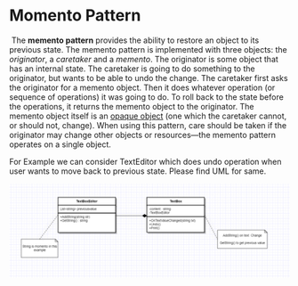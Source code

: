<h1>Momento Pattern</h1>

​		The **memento pattern**  provides the ability to restore an object to its previous state. The memento pattern is implemented with three objects: the *originator*, a *caretaker* and a *memento*. The originator is some object that has an internal state. The caretaker is going to do something to the originator, but wants to be able to undo the change. The caretaker first asks the originator for a memento object. Then it does whatever operation (or sequence of operations) it was going to do. To roll back to the state before the operations, it returns the memento object to the originator. The memento object itself is an [opaque object](https://en.wikipedia.org/wiki/Opaque_data_type) (one which the caretaker cannot, or should not, change). When using this pattern, care should be taken if the originator may change other objects or resources—the memento pattern operates on a single object.

For Example we can consider TextEditor which does undo operation when user wants to move back to previous state. Please find UML for same.



<img src="Images\MomentoPattern.png" style="zoom:100%;" />




